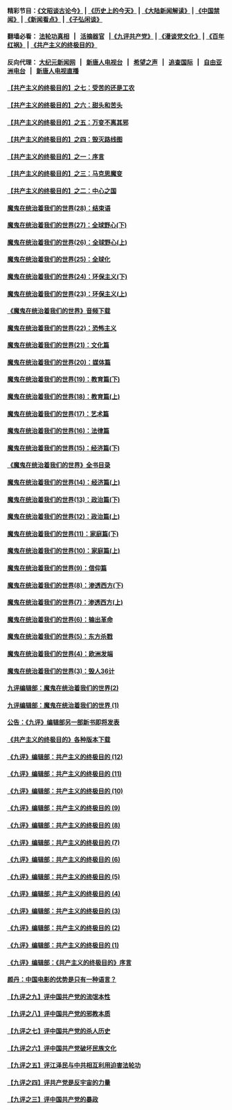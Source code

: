 #### 精彩节目：[《文昭谈古论今》](http://155.138.205.71/wenzhao) | [《历史上的今天》](http://155.138.205.71/today-in-history) | [《大陆新闻解读》](http://155.138.205.71/ntdtv-comedy) | [《中国禁闻》](http://155.138.205.71/ntdtv-news) | [《新闻看点》](http://155.138.205.71/news-insight) | [《子弘闲谈》](http://155.138.205.71/zihongxiantan/) 

 #### 翻墙必看： [法轮功真相](http://155.138.205.71:10000/videos/truth.html) &nbsp;&nbsp;|&nbsp;&nbsp; [活摘器官](http://155.138.205.71:10000/videos/res/Organs/) &nbsp;&nbsp;|[《九评共产党》](http://155.138.205.71:10000/videos/jiuping) | [《漫谈党文化》](http://155.138.205.71:10000/videos/mtdwh) | [《百年红祸》](http://155.138.205.71:10000/videos/bnhh) | [《共产主义的终极目的》](http://155.138.205.71:10000/videos/res/zjmd) 

 #### 反向代理： [大纪元新闻网](http://155.138.205.71:10080/) &nbsp;&nbsp;|&nbsp;&nbsp; [新唐人电视台](http://155.138.205.71:8000/) &nbsp;&nbsp;|&nbsp;&nbsp; [希望之声](http://155.138.205.71:8200/) &nbsp;&nbsp;|&nbsp;&nbsp; [追查国际](http://155.138.205.71:10010/) &nbsp;&nbsp;|&nbsp;&nbsp; [自由亚洲电台](http://155.138.205.71:9800/) &nbsp;&nbsp;|&nbsp;&nbsp; [新唐人电视直播](http://155.138.205.71/) 

#### [【共产主义的终极目的】之七：受苦的还是工农](../pages/nsc422/n11101809.md?t=03102136) 

#### [【共产主义的终极目的】之六：甜头和苦头](../pages/nsc422/n11096971.md?t=03102136) 

#### [【共产主义的终极目的】之五：万变不离其邪](../pages/nsc422/n11091285.md?t=03102136) 

#### [【共产主义的终极目的】之四：毁灭路线图](../pages/nsc422/n11086284.md?t=03102136) 

#### [【共产主义的终极目的】之一：序言](../pages/nsc422/n11086077.md?t=03102136) 

#### [【共产主义的终极目的】之三：马克思魔变](../pages/nsc422/n11061941.md?t=03102136) 

#### [【共产主义的终极目的】之二：中心之国](../pages/nsc422/n11047728.md?t=03102136) 

#### [魔鬼在统治着我们的世界(28)：结束语](../pages/nsc422/n10936246.md?t=03102136) 

#### [魔鬼在统治着我们的世界(27)：全球野心(下)](../pages/nsc422/n10928319.md?t=03102136) 

#### [魔鬼在统治着我们的世界(26)：全球野心(上)](../pages/nsc422/n10900318.md?t=03102136) 

#### [魔鬼在统治着我们的世界(25)：全球化](../pages/nsc422/n10788205.md?t=03102136) 

#### [魔鬼在统治着我们的世界(24)：环保主义(下)](../pages/nsc422/n10695307.md?t=03102136) 

#### [魔鬼在统治着我们的世界(23)：环保主义(上)](../pages/nsc422/n10688613.md?t=03102136) 

#### [《魔鬼在统治着我们的世界》音频下载](../pages/nsc422/n10635553.md?t=03102136) 

#### [魔鬼在统治着我们的世界(22)：恐怖主义](../pages/nsc422/n10614727.md?t=03102136) 

#### [魔鬼在统治着我们的世界(21)：文化篇](../pages/nsc422/n10597706.md?t=03102136) 

#### [魔鬼在统治着我们的世界(20)：媒体篇](../pages/nsc422/n10586579.md?t=03102136) 

#### [魔鬼在统治着我们的世界(19)：教育篇(下)](../pages/nsc422/n10564808.md?t=03102136) 

#### [魔鬼在统治着我们的世界(18)：教育篇(上)](../pages/nsc422/n10526970.md?t=03102136) 

#### [魔鬼在统治着我们的世界(17)：艺术篇](../pages/nsc422/n10499093.md?t=03102136) 

#### [魔鬼在统治着我们的世界(16)：法律篇](../pages/nsc422/n10485969.md?t=03102136) 

#### [魔鬼在统治着我们的世界(15)：经济篇(下)](../pages/nsc422/n10469975.md?t=03102136) 

#### [《魔鬼在统治着我们的世界》全书目录](../pages/nsc422/n10464261.md?t=03102136) 

#### [魔鬼在统治着我们的世界(14)：经济篇(上)](../pages/nsc422/n10457370.md?t=03102136) 

#### [魔鬼在统治着我们的世界(13)：政治篇(下)](../pages/nsc422/n10448270.md?t=03102136) 

#### [魔鬼在统治着我们的世界(12)：政治篇(上)](../pages/nsc422/n10444576.md?t=03102136) 

#### [魔鬼在统治着我们的世界(11)：家庭篇(下)](../pages/nsc422/n10440961.md?t=03102136) 

#### [魔鬼在统治着我们的世界(10)：家庭篇(上)](../pages/nsc422/n10435448.md?t=03102136) 

#### [魔鬼在统治着我们的世界(9)：信仰篇](../pages/nsc422/n10432159.md?t=03102136) 

#### [魔鬼在统治着我们的世界(8)：渗透西方(下)](../pages/nsc422/n10429603.md?t=03102136) 

#### [魔鬼在统治着我们的世界(7)：渗透西方(上)](../pages/nsc422/n10426013.md?t=03102136) 

#### [魔鬼在统治着我们的世界(6)：输出革命](../pages/nsc422/n10421536.md?t=03102136) 

#### [魔鬼在统治着我们的世界(5)：东方杀戮](../pages/nsc422/n10417707.md?t=03102136) 

#### [魔鬼在统治着我们的世界(4)：欧洲发端](../pages/nsc422/n10414890.md?t=03102136) 

#### [魔鬼在统治着我们的世界(3)：毁人36计](../pages/nsc422/n10411583.md?t=03102136) 

#### [九评编辑部：魔鬼在统治着我们的世界(2)](../pages/nsc422/n10410036.md?t=03102136) 

#### [九评编辑部：魔鬼在统治着我们的世界 (1)](../pages/nsc422/n10406825.md?t=03102136) 

#### [公告：《九评》编辑部另一部新书即将发表](../pages/nsc422/n10405104.md?t=03102136) 

#### [《共产主义的终极目的》各种版本下载](../pages/nsc422/n10022138.md?t=03102136) 

#### [《九评》编辑部：共产主义的终极目的 (12)](../pages/nsc422/n9933272.md?t=03102136) 

#### [《九评》编辑部：共产主义的终极目的 (11)](../pages/nsc422/n9924973.md?t=03102136) 

#### [《九评》编辑部：共产主义的终极目的 (10)](../pages/nsc422/n9920883.md?t=03102136) 

#### [《九评》编辑部：共产主义的终极目的 (9)](../pages/nsc422/n9916363.md?t=03102136) 

#### [《九评》编辑部：共产主义的终极目的 (8)](../pages/nsc422/n9912488.md?t=03102136) 

#### [《九评》编辑部：共产主义的终极目的 (7)](../pages/nsc422/n9901176.md?t=03102136) 

#### [《九评》编辑部：共产主义的终极目的 (6)](../pages/nsc422/n9899359.md?t=03102136) 

#### [《九评》编辑部：共产主义的终极目的 (5)](../pages/nsc422/n9893174.md?t=03102136) 

#### [《九评》编辑部：共产主义的终极目的 (4)](../pages/nsc422/n9891246.md?t=03102136) 

#### [《九评》编辑部：共产主义的终极目的 (3)](../pages/nsc422/n9879879.md?t=03102136) 

#### [《九评》编辑部：共产主义的终极目的 (2)](../pages/nsc422/n9876205.md?t=03102136) 

#### [《九评》编辑部：共产主义的终极目的 (1)](../pages/nsc422/n9865857.md?t=03102136) 

#### [《九评》编辑部：《共产主义的终极目的》序言](../pages/nsc422/n9862666.md?t=03102136) 

#### [颜丹：中国电影的优势是只有一种语言？](../pages/nsc422/n9583062.md?t=03102136) 

#### [【九评之九】评中国共产党的流氓本性](../pages/nsc422/n737542.md?t=03102136) 

#### [【九评之八】评中国共产党的邪教本质](../pages/nsc422/n735942.md?t=03102136) 

#### [【九评之七】评中国共产党的杀人历史](../pages/nsc422/n733806.md?t=03102136) 

#### [【九评之六】评中国共产党破坏民族文化](../pages/nsc422/n731667.md?t=03102136) 

#### [【九评之五】评江泽民与中共相互利用迫害法轮功](../pages/nsc422/n730058.md?t=03102136) 

#### [【九评之四】评共产党是反宇宙的力量](../pages/nsc422/n727814.md?t=03102136) 

#### [【九评之三】评中国共产党的暴政](../pages/nsc422/n725597.md?t=03102136) 

